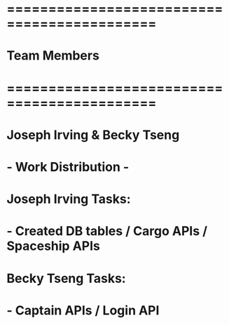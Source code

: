 # ============================================
# Team Members
# ============================================
# Joseph Irving & Becky Tseng
#
# - Work Distribution -
# Joseph Irving Tasks:
#   - Created DB tables / Cargo APIs / Spaceship APIs
# 
# Becky Tseng Tasks:
#   - Captain APIs / Login API
